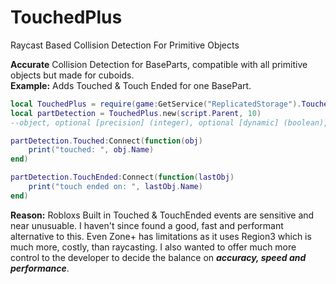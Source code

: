 # TouchedPlus
Raycast Based Collision Detection For Primitive Objects

**Accurate** Collision Detection for BaseParts, compatible with all primitive objects but made for cuboids. <br>
**Example:** Adds Touched & Touch Ended for one BasePart.

```lua
local TouchedPlus = require(game:GetService("ReplicatedStorage").TouchedPlus)
local partDetection = TouchedPlus.new(script.Parent, 10) 
--object, optional [precision] (integer), optional [dynamic] (boolean),optional [delay] (otherwise automatically determined based on precision to balance performance)

partDetection.Touched:Connect(function(obj)
	print("touched: ", obj.Name)
end)

partDetection.TouchEnded:Connect(function(lastObj)
	print("touch ended on: ", lastObj.Name)
end)
```

**Reason:** Robloxs Built in Touched & TouchEnded events are sensitive and near unusuable. I haven't since found a good, fast and performant alternative to this. Even Zone+ has limitations as it uses Region3 which is much more, costly, than raycasting. I also wanted to offer much more control to the developer to decide the balance on ***accuracy, speed and performance***.
